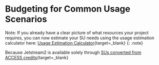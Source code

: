 # Budgeting for Common Usage Scenarios

Note: If you already have a clear picture of what resources your project requires, you can now estimate your SU needs using the usage estimation calculator here: [Usage Estimation Calculator](../alloc/estimator.md){target=_blank}
{: .note}

Because Jetstream2 is available solely through [SUs converted from ACCESS credits](../general/access.md){target=_blank}